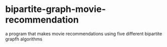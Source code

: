 # bipartite-graph-movie-recommendation
a program that makes movie recommendations using five different bipartite grapfh algorithms
